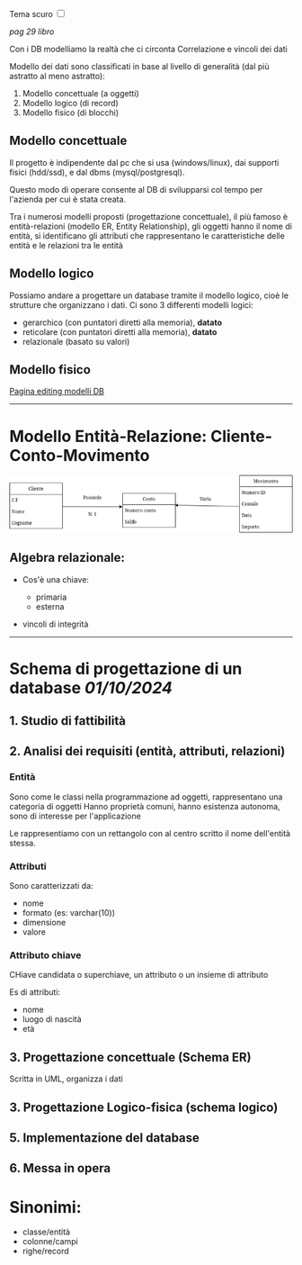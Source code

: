 <link rel="stylesheet" href="../style.css">

<label for="tema">Tema scuro</label>
<input type="checkbox" id="tema-scuro"></input>

_pag 29 libro_

Con i DB modelliamo la realtà che ci circonta
Correlazione e vincoli dei dati

Modello dei dati sono classificati in base al livello di generalità (dal più astratto al meno astratto):

1. Modello concettuale (a oggetti)
2. Modello logico (di record)
3. Modello fisico (di blocchi)

## Modello concettuale

Il progetto è indipendente dal pc che si usa (windows/linux), dai supporti fisici (hdd/ssd), e dal dbms (mysql/postgresql).

Questo modo di operare consente al DB di svilupparsi col tempo per l'azienda per cui è stata creata.

Tra i numerosi modelli proposti (progettazione concettuale), il più famoso è entità-relazioni (modello ER, Entity Relationship), gli oggetti hanno il nome di entità, si identificano gli attributi che rappresentano le caratteristiche delle entità e le relazioni tra le entità

## Modello logico

Possiamo andare a progettare un database tramite il modello logico, cioè le strutture che organizzano i dati.
Ci sono 3 differenti modelli logici:

-   gerarchico (con puntatori diretti alla memoria), **datato**
-   reticolare (con puntatori diretti alla memoria), **datato**
-   relazionale (basato su valori)

## Modello fisico

[Pagina editing modelli DB](https://app.diagrams.net/?src=about#G1WzwBWvY8X0pON42iIPLclcSq2dSwiEIR#{"pageId"%3A"cDxCdpYFD2NNhVUvpleY"})

---

# Modello Entità-Relazione: Cliente-Conto-Movimento

![Modello Entità-relazioni](./immagini/database.webp)

## Algebra relazionale:

-   Cos'è una chiave:

    -   primaria
    -   esterna

-   vincoli di integrità

---

# Schema di progettazione di un database _01/10/2024_

## 1. Studio di fattibilità

## 2. Analisi dei requisiti (entità, attributi, relazioni)

### Entità

Sono come le classi nella programmazione ad oggetti, rappresentano una categoria di oggetti
Hanno proprietà comuni, hanno esistenza autonoma, sono di interesse per l'applicazione

Le rappresentiamo con un rettangolo con al centro scritto il nome dell'entità stessa.

### Attributi

Sono caratterizzati da:

-   nome
-   formato (es: varchar(10))
-   dimensione
-   valore

### Attributo chiave

CHiave candidata o superchiave, un attributo o un insieme di attributo

Es di attributi:

-   nome
-   luogo di nascità
-   età

## 3. Progettazione concettuale (Schema ER)

Scritta in UML, organizza i dati

## 3. Progettazione Logico-fisica (schema logico)

## 5. Implementazione del database

## 6. Messa in opera

# Sinonimi:

-   classe/entità
-   colonne/campi
-   righe/record
